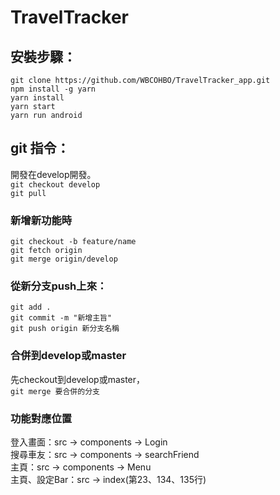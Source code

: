 # TravelTracker

## 安裝步驟：
`git clone https://github.com/WBCOHBO/TravelTracker_app.git`
<br>
`npm install -g yarn`
<br>
`yarn install`
<br>
`yarn start`
<br>
`yarn run android`

## git 指令：
開發在develop開發。
<br>
`git checkout develop`
<br>
`git pull`
### 新增新功能時
`git checkout -b feature/name`
<br>
`git fetch origin`
<br>
`git merge origin/develop`
<br>
### 從新分支push上來：
`git add .`
<br>
`git commit -m "新增主旨"`
<br>
`git push origin 新分支名稱`
### 合併到develop或master
先checkout到develop或master，
<br>
`git merge 要合併的分支`
<br>
### 功能對應位置
登入畫面：src -> components -> Login
<br>
搜尋車友：src -> components -> searchFriend
<br>
主頁：src -> components -> Menu
<br>
主頁、設定Bar：src -> index(第23、134、135行)
